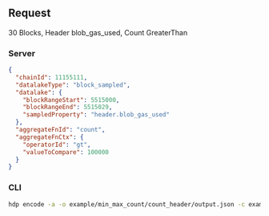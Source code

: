 ## Request

30 Blocks, Header blob_gas_used, Count GreaterThan

### Server

```json
{
  "chainId": 11155111,
  "datalakeType": "block_sampled",
  "datalake": {
    "blockRangeStart": 5515000,
    "blockRangeEnd": 5515029,
    "sampledProperty": "header.blob_gas_used"
  },
  "aggregateFnId": "count",
  "aggregateFnCtx": {
    "operatorId": "gt",
    "valueToCompare": 100000
  }
}
```

### CLI

```bash
hdp encode -a -o example/min_max_count/count_header/output.json -c example/min_max_count/count_header/input.json "count" "gt.100000" -b 5515000 5515029 "header.blob_gas_used" 1
```
